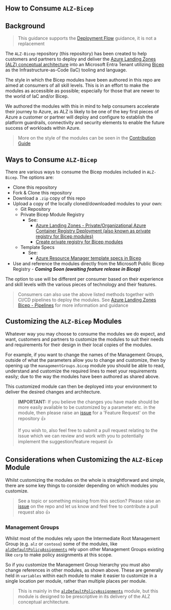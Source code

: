 <!-- markdownlint-disable -->
## How to Consume `ALZ-Bicep`
<!-- markdownlint-restore -->

## Background

> This guidance supports the [Deployment Flow](https://github.com/Azure/ALZ-Bicep/wiki/DeploymentFlow) guidance, it is not a replacement

The `ALZ-Bicep` repository (this repository) has been created to help customers and partners to deploy and deliver the [Azure Landing Zones (ALZ) conceptual architecture](https://aka.ms/alz#azure-landing-zone-conceptual-architecture) into an Microsoft Entra Tenant utilizing [Bicep](https://aka.ms/bicep) as the Infrastructure-as-Code (IaC) tooling and language.

The style in which the Bicep modules have been authored in this repo are aimed at consumers of all skill levels. This is in an effort to make the modules as accessible as possible; especially for those that are newer to the world of IaC and/or Bicep.

We authored the modules with this in mind to help consumers accelerate their journey to Azure, as ALZ is likely to be one of the key first pieces of Azure a customer or partner will deploy and configure to establish the platform guardrails, connectivity and security elements to enable the future success of workloads within Azure.

> More on the style of the modules can be seen in the [Contribution Guide](https://github.com/Azure/ALZ-Bicep/wiki/Contributing)

## Ways to Consume `ALZ-Bicep`

There are various ways to consume the Bicep modules included in `ALZ-Bicep`. The options are:

- Clone this repository
- Fork & Clone this repository
- Download a `.zip` copy of this repo
- Upload a copy of the locally cloned/downloaded modules to your own:
  - Git Repository
  - Private Bicep Module Registry
    - See:
      - [Azure Landing Zones - Private/Organizational Azure Container Registry Deployment (also known as private registry for Bicep modules)](https://github.com/Azure/ALZ-Bicep/wiki/ACRDeployment)
      - [Create private registry for Bicep modules](https://learn.microsoft.com/azure/azure-resource-manager/bicep/private-module-registry)
  - Template Specs
    - See:
      - [Azure Resource Manager template specs in Bicep](https://learn.microsoft.com/azure/azure-resource-manager/bicep/template-specs)
- Use and reference the modules directly from the Microsoft Public Bicep Registry - ***Coming Soon (awaiting feature release in Bicep)***

The option to use will be different per consumer based on their experience and skill levels with the various pieces of technology and their features.

> Consumers can also use the above listed methods together with CI/CD pipelines to deploy the modules. See [Azure Landing Zones Bicep - Pipelines](https://github.com/Azure/ALZ-Bicep/wiki/PipelinesOverview) for more information and guidance

## Customizing the `ALZ-Bicep` Modules

Whatever way you may choose to consume the modules we do expect, and want, customers and partners to customize the modules to suit their needs and requirements for their design in their local copies of the modules.

For example, if you want to change the names of the Management Groups, outside of what the parameters allow you to change and customize, then by opening up the `managementGroups.bicep` module you should be able to read, understand and customize the required lines to meet your requirements easily; due to the way the modules have been authored as shared above.

This customized module can then be deployed into your environment to deliver the desired changes and architecture.

<!-- markdownlint-disable -->
> **IMPORTANT:** If you believe the changes you have made should be more easily available to be customized by a parameter etc. in the module, then please raise an [issue](https://github.com/Azure/ALZ-Bicep/issues) for a 'Feature Request' on the repository 👍
>
> If you wish to, also feel free to submit a pull request relating to the issue which we can review and work with you to potentially implement the suggestion/feature request 👍
<!-- markdownlint-restore -->

## Considerations when Customizing the `ALZ-Bicep` Module

Whilst customizing the modules on the whole is straightforward and simple, there are some key things to consider depending on which modules you customize.

> See a topic or something missing from this section? Please raise an [issue](https://github.com/Azure/ALZ-Bicep/issues) on the repo and let us know and feel free to contribute a pull request also 👍

### Management Groups

Whilst most of the modules rely upon the Intermediate Root Management Group (e.g. `alz` or `contoso`) some of the modules, like [`alzDefaultPolicyAssignments`](https://github.com/Azure/ALZ-Bicep/tree/main/infra-as-code/bicep/modules/policy/assignments/alzDefaults) rely upon other Management Groups existing like `corp` to make policy assignments at this scope.

So if you customize the Management Group hierarchy you must also change references in other modules, as shown above. These are generally held in `variables` within each module to make it easier to customize in a single location per module, rather than multiple places per module.

> This is mainly in the [`alzDefaultPolicyAssignments`](https://github.com/Azure/ALZ-Bicep/tree/main/infra-as-code/bicep/modules/policy/assignments/alzDefaults) module, but this module is designed to be prescriptive in its delivery of the ALZ conceptual architecture.
